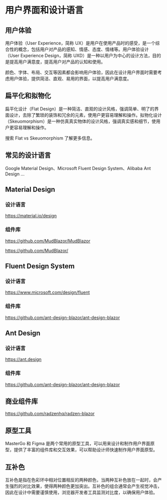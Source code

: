 # 用户界面和设计语言

## 用户体验

用户体验（User Experience，简称 UX）是用户在使用产品时的感受，是一个综合性的概念，包括用户对产品的感知、情感、态度、情绪等。用户体验设计（User Experience Design，简称 UXD）是一种以用户为中心的设计方法，目的是提高用户满意度，提高用户对产品的认知和使用。

颜色、字体、布局、交互等因素都会影响用户体验，因此在设计用户界面时需要考虑用户体验，提供简洁、直观、易用的界面，以提高用户满意度。

## 扁平化和拟物化

扁平化设计（Flat Design）是一种简洁、直观的设计风格，强调简单、明了的界面设计，去除了繁琐的装饰和冗余的元素，使用户更容易理解和操作。拟物化设计（Skeuomorphism）是一种仿真真实物体的设计风格，强调真实感和细节，使用户更容易理解和操作。

搜索 Flat vs Skeuomorphism 了解更多信息。


## 常见的设计语言 

Google Material Design、Microsoft Fluent Design System、Alibaba Ant Design ...

## Material Design

### 设计语言

https://material.io/design


### 组件库

https://github.com/MudBlazor/MudBlazor

https://github.com/MudBlazor/


## Fluent Design System

### 设计语言

https://www.microsoft.com/design/fluent

### 组件库

https://github.com/ant-design-blazor/ant-design-blazor

## Ant Design

### 设计语言

https://ant.design

### 组件库

https://github.com/ant-design-blazor/ant-design-blazor

## 商业组件库

https://github.com/radzenhq/radzen-blazor


## 原型工具

MasterGo 和 Figma 是两个常用的原型工具，可以用来设计和制作用户界面原型，提供了丰富的组件库和交互效果，可以帮助设计师快速制作用户界面原型。


## 互补色

互补色是指在色彩环中相对位置相反的两种颜色，当两种互补色放在一起时，会产生强烈的对比效果，使得两种颜色更加突出。互补色的组合通常会产生视觉冲击，因此在设计中需要谨慎使用，浏览器开发者工具监测对比度，以确保用户体验。

